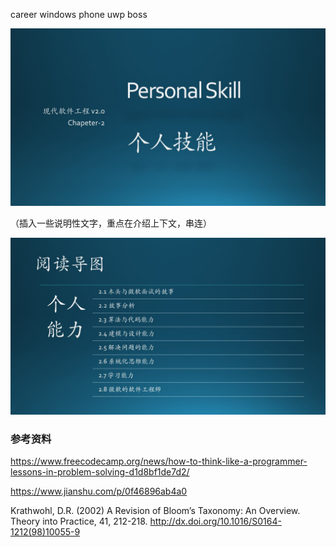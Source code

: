
career
windows phone
uwp
boss

<img src="img/Slide1.JPG"/>

（插入一些说明性文字，重点在介绍上下文，串连）

<img src="img/Slide2.JPG"/>



### 参考资料

https://www.freecodecamp.org/news/how-to-think-like-a-programmer-lessons-in-problem-solving-d1d8bf1de7d2/

https://www.jianshu.com/p/0f46896ab4a0

Krathwohl, D.R. (2002) A Revision of Bloom’s Taxonomy: An Overview. Theory into Practice, 41, 212-218. http://dx.doi.org/10.1016/S0164-1212(98)10055-9
